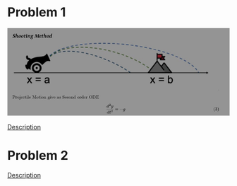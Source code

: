# Problem 1

![](./images/shooting_method.jpg)

[Description](./balltrajectory/hitball.pdf)

# Problem 2
[Description](./sturmliovuiile/sturm.pdf)
